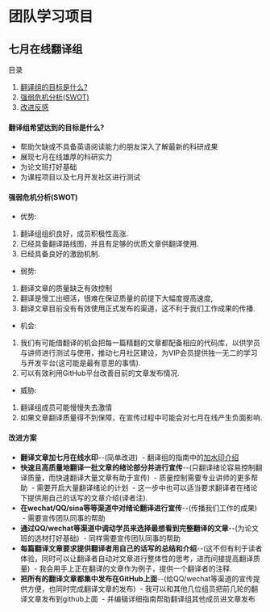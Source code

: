 # 团队学习项目

## 七月在线翻译组
  目录
 1. [翻译组的目标是什么?](#翻译组希望达到的目标是什么)
 2. [强弱危机分析(SWOT)](#强弱危机分析swot)
 3. [改进反感](#改进方案)

#### 翻译组希望达到的目标是什么?
 * 帮助欠缺或不具备英语阅读能力的朋友深入了解最新的科研成果
 * 展现七月在线雄厚的科研实力
 * 为论文班打好基础
 * 为课程项目以及七月开发社区进行测试 
 
#### 强弱危机分析(SWOT)
* 优势: 
 1. 翻译组组织良好，成员积极性高涨. 
 2. 已经具备翻译路线图，并且有足够的优质文章供翻译使用. 
 3. 已经具备良好的激励机制.
* 弱势: 
 1. 翻译文章的质量缺乏有效控制
 2. 翻译是慢工出细活，很难在保证质量的前提下大幅度提高速度, 
 3. 翻译文章目前没有有效使用正式发布的渠道，这不利于我们工作成果的传播. 
* 机会: 
 1. 我们有可能借翻译的机会把每一篇精翻的文章都配备相应的代码库，以供学员与讲师进行测试与使用，推动七月社区建设，为VIP会员提供独一无二的学习与开发平台(这可能是最有意思的事情). 
 2. 可以有效利用GitHub平台改善目前的文章发布情况.
* 威胁: 
 1. 翻译组成员可能慢慢失去激情 
 2. 如果文章翻译质量得不到保障，在宣传过程中可能会对七月在线产生负面影响.

#### 改进方案
 * **翻译文章加七月在线水印**--(简单改进)
  - 翻译组的指南中的[加水印介绍](https://github.com/JulyEdu-PaperTranslation/Tutorial/blob/master/arXiv_paper_translation.md#latex-配置)
 * **快速且高质量地翻译一批文章的绪论部分并进行宣传**--(只翻译绪论容易控制翻译质量，而快速翻译大量文章有助于宣传)
  - 质量控制需要专业讲师的更多帮助
  - 需要开启大量翻译绪论的计划
  - 这一步中也可以适当要求翻译者在绪论下提供用自己的话写的文章介绍(译者注).
 * **在wechat/QQ/sina等等渠道中对绪论翻译进行宣传**--(传播我们工作的成果)
  - 需要宣传团队同事的帮助
 * **通过QQ/wechat等渠道中调动学员来选择最想看到完整翻译的文章**--(为论文班的选材打好基础)
  - 同样需要宣传团队同事的帮助
 * **每篇翻译文章要求提供翻译者用自己的话写的总结和介绍**--(这不但有利于读者体验，同时可以让翻译者自动对文章进行整体性的思考，进而间接提高翻译质量)
  - 我会用手上正在翻译的文章作为例子，提供一个翻译者的注释.
 * **把所有的翻译文章都集中发布在GitHub上面**--(给QQ/wechat等渠道的宣传提供方便，也同时完成翻译文章的发布)
  - 我可以和其他几位组员把前几轮的翻译文章发布到github上面
  - 并编辑详细指南帮助翻译组其他成员进文章发布
  
